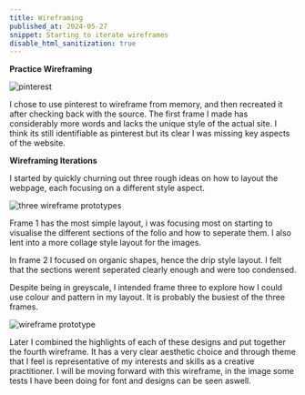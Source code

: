 ```yaml
---
title: Wireframing
published_at: 2024-05-27
snippet: Starting to iterate wireframes
disable_html_sanitization: true
---
```

**Practice Wireframing**

![pinterest](/w11s1/pin.png)

I chose to use pinterest to wireframe from memory, and then recreated it after checking back with the source. The first frame I made has considerably more words and lacks the unique style of the actual site. I think its still identifiable as pinterest but its clear I was missing key aspects of the website. 

**Wireframing Iterations**

I started by quickly churning out three rough ideas on how to layout the webpage, each focusing on a different style aspect.

![three wireframe prototypes](/w11s1/3frame.png)

Frame 1 has the most simple layout, i was focusing most on starting to visualise the different sections of the folio and how to seperate them. I also lent into a more collage style layout for the images.

In frame 2 I focused on organic shapes, hence the drip style layout. I felt that the sections werent seperated clearly enough and were too condensed.

Despite being in greyscale, I intended frame three to explore how I could use colour and pattern in my layout. It is probably the busiest of the three frames. 

![wireframe prototype](/w11s1/finalframe.png)

Later I combined the highlights of each of these designs and put together the fourth wireframe. It has a very clear aesthetic choice and through theme that I feel is representative of my interests and skills as a creative practitioner. I will be moving forward with this wireframe, in the image some tests I have been doing for font and designs can be seen aswell. 